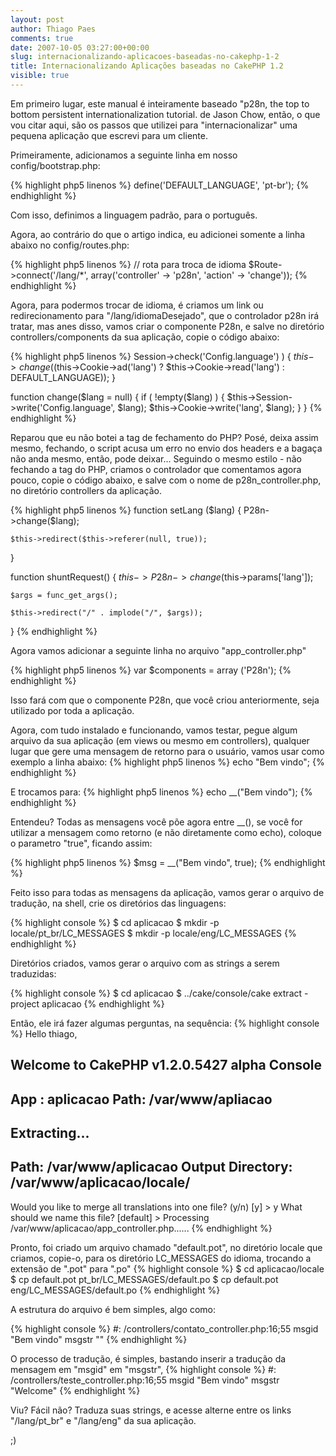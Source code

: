 ```yaml
---
layout: post
author: Thiago Paes
comments: true
date: 2007-10-05 03:27:00+00:00
slug: internacionalizando-aplicacoes-baseadas-no-cakephp-1-2
title: Internacionalizando Aplicações baseadas no CakePHP 1.2
visible: true
---
```


Em primeiro lugar, este manual é inteiramente baseado "p28n, the top to bottom persistent internationalization tutorial. de Jason Chow, 
então, o que vou citar aqui, são os passos que utilizei para "internacionalizar" uma pequena aplicação que escrevi para um cliente.

Primeiramente, adicionamos a seguinte linha em nosso config/bootstrap.php:

{% highlight php5 linenos %}
define('DEFAULT_LANGUAGE', 'pt-br');
{% endhighlight %}

Com isso, definimos a linguagem padrão, para o português.

Agora, ao contrário do que o artigo indica, eu adicionei somente a linha abaixo no config/routes.php:

{% highlight php5 linenos %}
// rota para troca de idioma
$Route->connect('/lang/*', array('controller' -> 'p28n', 'action' -> 'change'));
{% endhighlight %}

Agora, para podermos trocar de idioma, é criamos um link ou redirecionamento para "/lang/idiomaDesejado", que o controlador p28n irá tratar, mas anes disso, 
vamos criar o componente P28n, e salve no diretório controllers/components da sua aplicação, copie o código abaixo:

{% highlight php5 linenos %}
Session->check('Config.language') ) {
    $this->change(($this->Cookie->ad('lang') ? $this->Cookie->read('lang') : DEFAULT_LANGUAGE));
}

function change($lang = null) {
    if ( !empty($lang) ) {
        $this->Session->write('Config.language', $lang);
        $this->Cookie->write('lang', $lang);
    }
}
{% endhighlight %}

Reparou que eu não botei a tag de fechamento do PHP? Posé, deixa assim mesmo, fechando, o script acusa um erro no envio dos headers e a bagaça não anda mesmo, 
então, pode deixar... Seguindo o mesmo estilo - não fechando a tag do PHP, criamos o controlador que comentamos agora pouco, copie o código abaixo, e salve com 
o nome de p28n_controller.php, no diretório controllers da aplicação.

{% highlight php5 linenos %}
function setLang ($lang)
{
    P28n->change($lang);

    $this->redirect($this->referer(null, true));
}

function shuntRequest()
{
    $this->P28n->change($this->params['lang']);

    $args = func_get_args();
    
    $this->redirect("/" . implode("/", $args));
}
{% endhighlight %}

Agora vamos adicionar a seguinte linha no arquivo "app_controller.php"

{% highlight php5 linenos %}
var $components = array ('P28n');
{% endhighlight %}

Isso fará com que o componente P28n, que você criou anteriormente, seja utilizado por toda a aplicação.

Agora, com tudo instalado e funcionando, vamos testar, pegue algum arquivo da sua aplicação (em views ou mesmo em controllers), qualquer lugar que gere uma 
mensagem de retorno para o usuário, vamos usar como exemplo a linha abaixo:
{% highlight php5 linenos %}
echo  "Bem vindo";
{% endhighlight %}

E trocamos para:
{% highlight php5 linenos %}
echo __("Bem vindo");
{% endhighlight %}

Entendeu? Todas as mensagens você põe agora entre \__(), se você for utilizar a mensagem como retorno (e não diretamente como echo), coloque o parametro "true", ficando assim:

{% highlight php5 linenos %}
$msg = __("Bem vindo", true);
{% endhighlight %}

Feito isso para todas as mensagens da aplicação, vamos gerar o arquivo de tradução, na shell, crie os diretórios das linguagens:

{% highlight console %}
$ cd aplicacao
$ mkdir -p locale/pt_br/LC_MESSAGES
$ mkdir -p locale/eng/LC_MESSAGES
{% endhighlight %}

Diretórios criados, vamos gerar o arquivo com as strings a serem traduzidas:

{% highlight console %}
$ cd aplicacao
$ ../cake/console/cake extract -project aplicacao
{% endhighlight %}

Então, ele irá fazer algumas perguntas, na sequência:
{% highlight console %}
Hello thiago,

Welcome to CakePHP v1.2.0.5427 alpha Console
---------------------------------------------------------------
App : aplicacao
Path: /var/www/apliacao
---------------------------------------------------------------

Extracting...
---------------------------------------------------------------
Path: /var/www/aplicacao
Output Directory: /var/www/aplicacao/locale/
---------------------------------------------------------------
Would you like to merge all translations into one file? (y/n) [y] > y
What should we name this file?  [default] >
Processing /var/www/aplicacao/app_controller.php......
{% endhighlight %}

Pronto, foi criado um arquivo chamado "default.pot", no diretório locale que criamos, copie-o, para os diretório LC_MESSAGES do idioma, trocando a extensão de ".pot" para ".po"
{% highlight console %}
$ cd aplicacao/locale
$ cp default.pot pt_br/LC_MESSAGES/default.po
$ cp default.pot eng/LC_MESSAGES/default.po
{% endhighlight %}

A estrutura do arquivo é bem simples, algo como:

{% highlight console %}
#: /controllers/contato_controller.php:16;55
msgid "Bem vindo"
msgstr ""
{% endhighlight %}

O processo de tradução, é simples, bastando inserir a tradução da mensagem em "msgid" em "msgstr",
{% highlight console %}
#: /controllers/teste_controller.php:16;55 
msgid "Bem vindo" 
msgstr "Welcome"
{% endhighlight %}

Viu? Fácil não? Traduza suas strings, e acesse alterne entre os links "/lang/pt_br" e "/lang/eng" da sua aplicação.

;)
